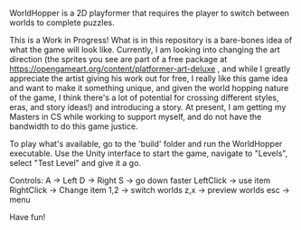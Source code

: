 WorldHopper is a 2D playformer that requires the player to switch between worlds to complete puzzles.

This is a Work in Progress! What is in this repository is a bare-bones idea of what the game will look like. 
Currently, I am looking into changing the art direction (the sprites you see are part of a free package 
at https://opengameart.org/content/platformer-art-deluxe , and while I greatly appreciate the artist
giving his work out for free, I really like this game idea and want to make it something unique, and given
the world hopping nature of the game, I think there's a lot of potential for crossing different styles,
eras, and story ideas!) and introducing a story. At present, I am getting my Masters in CS while working
to support myself, and do not have the bandwidth to do this game justice. 

To play what's available, go to the 'build' folder and run the WorldHopper executable. Use the Unity
interface to start the game, navigate to "Levels", select "Test Level" and give it a go. 

Controls:
A -> Left
D -> Right
S -> go down faster
LeftClick -> use item
RightClick -> Change item
1,2 -> switch worlds
z,x -> preview worlds
esc -> menu

Have fun!